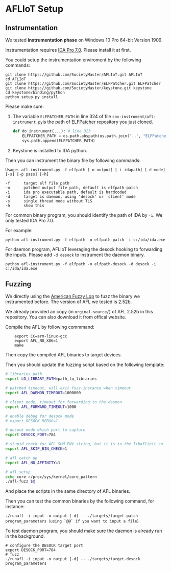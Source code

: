 # AFLIoT Setup
## Instrumentation
We tested **instrumentation phase** on Windows 10 Pro 64-bit Version 1909.

Instrumentation requires [IDA Pro 7.0](https://www.hex-rays.com/products/ida/). Please install it at first.

You could setup the instrumentation enviroment by the following commands:

``` shell
git clone https://github.com/SocietyMaster/AFLIoT.git AFLIoT
cd AFLIoT
git clone https://github.com/SocietyMaster/ELFPatcher.git ELFPatcher
git clone https://github.com/SocietyMaster/keystone.git keystone
cd keystone/binding/python
python setup.py install
```

Please make sure:
1. The variable `ELFPATCHER_PATH` in line 324 of file `cov-instrument/afl-instrument.py`is the path of [ELFPatcher](https://github.com/SocietyMaster/ELFPatcher.git) repository you just cloned.
    ```python
    def do_instrument(...): # line 323
        ELFPATCHER_PATH = os.path.abspath(os.path.join("..", "ELFPatcher"))
        sys.path.append(ELFPATCHER_PATH)
    ```
2. Keystone is installed to IDA python.

Then you can instrument the binary file by following commands:
```
Usage: afl-instrument.py -f elfpath [-o output] [-i idapath] [-d mode] [-s] [-p pass] [-h]

-f      target elf file path
-o      patched output file path, default is elfpath-patch
-i      ida pro executable path, default is hardcoded
-d      target is daemon, using 'desock' or 'client' mode
-s      single thread mode without TLS
-h      show this
```

For common binary program, you should identify the path of IDA by `-i`. We only tested IDA Pro 7.0.

For example:
```
python afl-instrument.py -f elfpath -o elfpath-patch -i c:/ida/ida.exe
```

For daemon program, AFLIoT leveraging the desock hooking to forwarding the inputs. Please add `-d desock` to instrument the daemon binary.
```
python afl-instrument.py -f elfpath -o elfpath-desock -d desock -i c:/ida/ida.exe
```

## Fuzzing
We directly using the [American Fuzzy Lop](https://lcamtuf.coredump.cx/afl/) to fuzz the binary we instrumented before. The version of AFL we tested is 2.52b.

We already provided an copy (in `orginal-source/`) of AFL 2.52b in this repository. You can also download it from offical website.

Compile the AFL by following commmand:
``` shell
    export CC=arm-linux-gcc
    export AFL_NO_X86=1
    make
```

Then copy the compiled AFL binaries to target devices.

Then you should update the fuzzing script based on the following template:
``` bash
# libraries path
export LD_LIBRARY_PATH=path_to_libraries

# patched timeout, will exit fuzz-instance when timeout
export AFL_DAEMON_TIMEOUT=1000000

# client mode, timeout for forwarding to the daemon
export AFL_FORWARD_TIMEOUT=1000

# enable debug for desock mode
# export DESOCK_DEBUG=1

# desock mode which port to capture
export DESOCK_PORT=784

# stupid check for AFL_SHM_ENV string, but it is in the libaflinit.so
export AFL_SKIP_BIN_CHECK=1

# afl catch up
export AFL_NO_AFFINITY=1

# afl setup
echo core >/proc/sys/kernel/core_pattern
./afl-fuzz $@
```

And place the scripts in the same directory of AFL binaries.

Then you can test the common binaries by the following command, for instance:
```
./runafl -i input -o output [-d] -- ./targets/target-patch program_parameters（using `@@` if you want to input a file）
```

To test daemon program, you should make sure the daemon is already run in the background.
```shell
# configure the DESOCK target port
export DESOCK_PORT=784
# fuzz
./runafl -i input -o output [-d] -- ./targets/target-desock program_parameters
```
